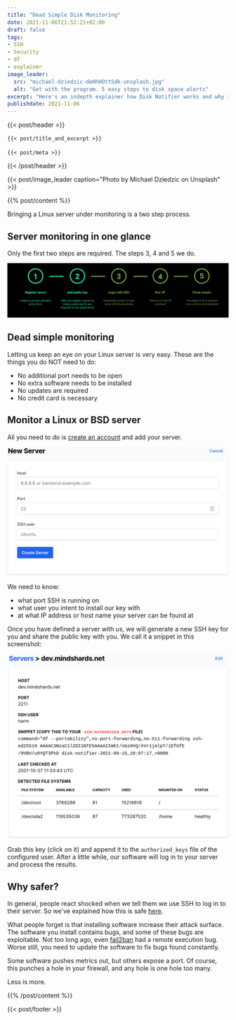 ```yaml
---
title: "Dead Simple Disk Monitoring"
date: 2021-11-06T21:52:21+02:00
draft: false
tags:
- SSH
- Security
- df
- explainer
image_leader:
  src: "michael-dziedzic-deHhHOttSdk-unsplash.jpg"
  alt: "Get with the program. 5 easy steps to disk space alerts"
excerpt: "Here's an indepth explainer how Disk Notifier works and why it is more secure than anything else."
publishdate: 2021-11-06
---
```


{{< post/header >}}

    {{< post/title_and_excerpt >}}

    {{< post/meta >}}

{{< /post/header >}}

{{< post/image_leader caption="Photo by Michael Dziedzic on Unsplash" >}}

{{% post/content %}}

Bringing a Linux server under monitoring is a two step process.

## Server monitoring in one glance

Only the first two steps are required. The steps 3, 4 and 5 we do.

![Disk alerts are simple](disk-notifier-flow.svg)

## Dead simple monitoring

Letting us keep an eye on your Linux server is very easy. These are the things you do NOT need to do:
- No additional port needs to be open
- No extra software needs to be installed
- No updates are required
- No credit card is necessary
 
## Monitor a Linux or BSD server

All you need to do is [create an account](https://app.disknotifier.com) and add your server.

![Create a server](create-server.png)

We need to know:
- what port SSH is running on
- what user you intent to install our key with
- at what IP address or host name your server can be found at

Once you have defined a server with us, we will generate a new SSH key for you and share the public key with you. We call it a snippet in this screenshot:

![Copy the SSH public key](show-server.png)

Grab this key (click on it) and append it to the `authorized_keys` file of the configured user. After a little while, our software will log in to your server and process the results.

## Why safer?

In general, people react shocked when we tell them we use SSH to log in to their server. So we've explained how this is safe [here](/blog/secrets-to-disk-space-monitoring/).

What people forget is that installing software increase their attack surface. The software you install contains bugs, and some of these bugs are exploitable. Not too long ago, even [fail2ban](https://research.securitum.com/fail2ban-remote-code-execution/) had a remote execution bug.  Worse still, you need to update the software to fix bugs found constantly.

Some software pushes metrics out, but others expose a port. Of course, this punches a hole in your firewall, and any hole is one hole too many.

Less is more.

{{% /post/content %}}

{{< post/footer >}}
